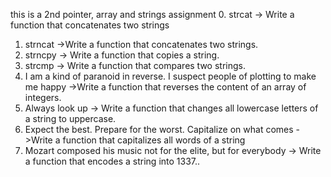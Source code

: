 this is a 2nd pointer, array and strings assignment
0. strcat -> Write a function that concatenates two strings
1. strncat ->Write a function that concatenates two strings.
2. strncpy -> Write a function that copies a string.
3. strcmp -> Write a function that compares two strings.
4. I am a kind of paranoid in reverse. I suspect people of plotting to make me happy ->Write a function that reverses the content of an array of integers.
5. Always look up -> Write a function that changes all lowercase letters of a string to uppercase.
6. Expect the best. Prepare for the worst. Capitalize on what comes ->Write a function that capitalizes all words of a string
7. Mozart composed his music not for the elite, but for everybody -> Write a function that encodes a string into 1337..
